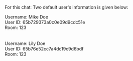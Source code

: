 For this chat:
Two default user's information is given below:
<br/>

Username: Mike Doe <br/>
User ID: 65b729373a0c0e09d9cdc51e <br/>
Room: 123<br/>
<br/><br/>
Username: Lily Doe <br/>
User ID: 65b76e52cc7a4dc19c9d6bdf<br/>
Room: 123<br/>
